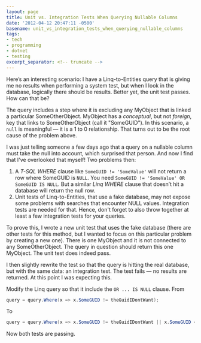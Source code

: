 ```yaml
---
layout: page
title: Unit vs. Integration Tests When Querying Nullable Columns
date: '2012-04-12 20:47:11 -0500'
basename: unit_vs_integration_tests_when_querying_nullable_columns
tags:
- tech
- programming
- dotnet
- testing
excerpt_separator: <!-- truncate -->
---
```


Here&rsquo;s an interesting scenario: I have a Linq-to-Entities query that is
giving me no results when performing a system test, but when I look in the
database, logically there should be results. Better yet, the unit test passes.
How can that be?

<!-- truncate -->

The query includes a step where it is excluding any MyObject that is linked a
particular SomeOtherObject. MyObject has a _conceptual_, but not _foreign_, key
that links to SomeOtherObject (call it "SomeGUID"). In this scenario, a `null`
is meaningful &mdash; it is a 1 to 0 relationship. That turns out to be the root
cause of the problem above.

I was just telling someone a few days ago that a query on a nullable column must
take the null into account, which surprised that person. And now I find that
I've overlooked that myself! Two problems then:

1. A _T-SQL WHERE_ clause like `SomeGUID !=
'SomeValue'` will not return a row where SomeGUID
is `NULL`. You need `SomeGUID !=
'SomeValue' OR SomeGUID IS NULL`. But a similar
_Linq WHERE_ clause that doesn&rsquo;t hit a database will
return the null row.
1. Unit tests of Linq-to-Entities, that use a fake database, may
not expose some problems with searches that encounter NULL values.
Integration tests are needed for that. Hence, don't forget to also
throw together at least a few integration tests for your
queries.

To prove this, I wrote a new unit test that uses the fake
database (there are other tests for this method, but I wanted to
focus on this particular problem by creating a new one). There is
one MyObject and it is not connected to any SomeOtherObject. The
query in question should return this one MyObject. The unit test
does indeed pass.

I then slightly rewrite the test so that the query is hitting
the real database, but with the same data: an integration test. The
test fails &mdash; no results are returned. At this point I was
expecting this.

Modify the Linq query so that it include the `OR ...
IS NULL` clause. From

```csharp
query = query.Where(x => x.SomeGUID != theGuidIDontWant);
```

To

```csharp
query = query.Where(x => x.SomeGUID != theGuidIDontWant || x.SomeGUID == null);
```

Now both tests are passing.
